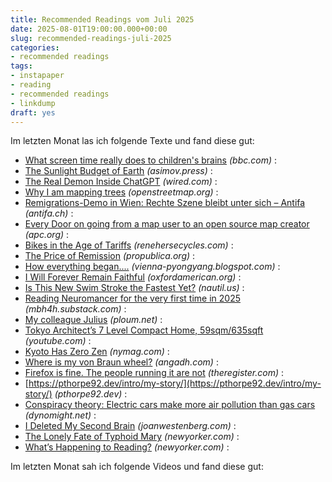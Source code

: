 ```yaml
---
title: Recommended Readings vom Juli 2025
date: 2025-08-01T19:00:00.000+00:00
slug: recommended-readings-juli-2025
categories:
- recommended readings
tags:
- instapaper
- reading
- recommended readings
- linkdump
draft: yes
---
```


Im letzten Monat las ich folgende Texte und fand diese gut:

- [What screen time really does to children's brains](https://www.bbc.com/news/articles/c9d0l40v551o) *(bbc.com)* : 
- [The Sunlight Budget of Earth](https://www.asimov.press/p/sunlight-budget) *(asimov.press)* : 
- [The Real Demon Inside ChatGPT](https://www.wired.com/story/chatgpt-devil-worship-llm-training/) *(wired.com)* : 
- [Why I am mapping trees](https://www.openstreetmap.org/user/woodpeck/diary/393947) *(openstreetmap.org)* : 
- [Remigrations-Demo in Wien: Rechte Szene bleibt unter sich – Antifa](https://www.antifa.ch/remigrations-demo-in-wien-mit-starker-schweizer-beteiligung/) *(antifa.ch)* : 
- [Every Door on going from a map user to an open source map creator](https://www.apc.org/en/news/every-door-going-map-user-open-source-map-creator) *(apc.org)* : 
- [Bikes in the Age of Tariffs](https://www.renehersecycles.com/bikes-in-the-age-of-tariffs/) *(renehersecycles.com)* : 
- [The Price of Remission](https://www.propublica.org/article/revlimid-price-cancer-celgene-drugs-fda-multiple-myeloma) *(propublica.org)* : 
- [How everything began....](http://vienna-pyongyang.blogspot.com/2008/04/how-everything-began.html) *(vienna-pyongyang.blogspot.com)* : 
- [I Will Forever Remain Faithful](https://oxfordamerican.org/magazine/issue-62-fall-2008/i-will-forever-remain-faithful) *(oxfordamerican.org)* : 
- [Is This New Swim Stroke the Fastest Yet?](https://nautil.us/is-this-new-swim-stroke-the-fastest-yet-235511/) *(nautil.us)* : 
- [Reading Neuromancer for the very first time in 2025](https://mbh4h.substack.com/p/neuromancer-2025-review-william-gibson) *(mbh4h.substack.com)* : 
- [My colleague Julius](https://ploum.net/2024-12-23-julius-en.html) *(ploum.net)* : 
- [Tokyo Architect’s 7 Level Compact Home, 59sqm/635sqft](https://www.youtube.com/watch?v=x9M7ghTPaaU) *(youtube.com)* : 
- [Kyoto Has Zero Zen](https://nymag.com/intelligencer/article/kyoto-japan-tourism-attraction-travel-tourist-trap.html) *(nymag.com)* : 
- [Where is my von Braun wheel?](https://angadh.com/whereVonBraunWheel) *(angadh.com)* : 
- [Firefox is fine. The people running it are not](https://www.theregister.com/2025/07/08/firefox_isnt_dead/) *(theregister.com)* : 
- [https://pthorpe92.dev/intro/my-story/](https://pthorpe92.dev/intro/my-story/) *(pthorpe92.dev)* : 
- [Conspiracy theory: Electric cars make more air pollution than gas cars](https://dynomight.net/tires/) *(dynomight.net)* : 
- [I Deleted My Second Brain](https://www.joanwestenberg.com/p/i-deleted-my-second-brain) *(joanwestenberg.com)* : 
- [The Lonely Fate of Typhoid Mary](https://www.newyorker.com/magazine/1935/01/26/mary-mallon-profile-typhoid-carrier-no-36) *(newyorker.com)* : 
- [What’s Happening to Reading?](https://www.newyorker.com/culture/open-questions/whats-happening-to-reading) *(newyorker.com)* : 

Im letzten Monat sah ich folgende Videos und fand diese gut:
